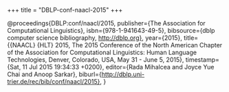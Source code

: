+++
title = "DBLP-conf-naacl-2015"
+++

@proceedings{DBLP:conf/naacl/2015,
   publisher={The Association for Computational Linguistics},
   isbn={978-1-941643-49-5},
   bibsource={dblp computer science bibliography, http://dblp.org},
   year={2015},
   title={{NAACL} {HLT} 2015, The 2015 Conference of the North American Chapter
of the Association for Computational Linguistics: Human Language Technologies, Denver, Colorado, USA, May 31 - June 5, 2015},
   timestamp={Sat, 11 Jul 2015 19:34:33 +0200},
   editor={Rada Mihalcea and
Joyce Yue Chai and
Anoop Sarkar},
   biburl={http://dblp.uni-trier.de/rec/bib/conf/naacl/2015},
}
